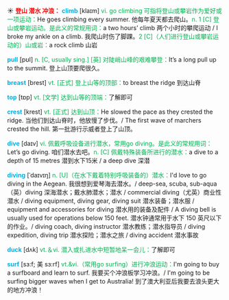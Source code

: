 ☀ <font color="red">**登山 潜水 冲浪：**</font>
<font color="sky blue">**climb**</font> [klaɪm] 
<font color="#00b050">vi. go climbing 可指将登山或攀岩作为爱好或一项运动：</font>He goes climbing every summer. 他每年夏天都去爬山。<font color="#00b050">n. 1 [C] 登山或攀岩运动。是此义的常规用词：</font>a two hours’ climb 两个小时的攀爬运动 / I broke my ankle on a climb. 我爬山时伤了脚踝。<font color="#00b050">2 [C]（人们进行登山或攀岩运动的）山或岩：</font>a rock climb 山岩

<font color="sky blue">**pull**</font> [pʊl] 
<font color="#00b050">n. [C, usually sing.] [英] 对陡峭山峰的艰难攀登：</font>It’s a long pull up to the summit. 登上山顶要爬很久。

<font color="sky blue">**breast**</font> [brest] 
<font color="#00b050">vt. [正式] 登上山等的顶部：</font>to breast the ridge 到达山脊

<font color="sky blue">**top**</font> [tɒp] 
<font color="#00b050">vt. [文学] 达到山等的顶端：</font>了解即可
           
<font color="sky blue">**crest**</font> [krest]
<font color="#00b050">vt. [正式] 达到山顶：</font>He slowed the pace as they crested the ridge. 当他们到达山脊时，他放慢了步伐。/ The first wave of marchers crested the hill. 第一批游行示威者登上了山顶。

<font color="sky blue">**dive**</font> [daɪv] 
<font color="#00b050">vi. 佩戴呼吸设备进行潜水，常用go diving。是此义的常规用词：</font>Let’s go diving. 咱们潜水去吧。<font color="#00b050">n. [C] 佩戴特殊装备所进行的潜水：</font>a dive to a depth of 15 metres 潜到水下15米 / a deep dive 深潜 
           
<font color="sky blue">**diving**</font> [ˈdaɪvɪŋ]
<font color="#00b050">n. [U]（在水下戴着特别呼吸装备的）潜水：</font>I'd love to go diving in the Aegean. 我很想到爱琴海去潜水。/ deep-sea, scuba, sub-aqua（英）diving 深海潜水；戴水肺潜水；潜水 / commercial diving（尤英）商业性潜水 / diving equipment, diving gear, diving suit 潜水装备；潜水服 / equipment and accessories for diving 潜水用的装备及配件 / A diving bell is usually used for operations below 150 feet. 潜水钟通常用于水下 150 英尺以下的作业。/ diving coach, diving instructor 潜水教练；潜水指导员 / diving expedition, diving trip 潜水探险；潜水之旅 / diving accident 潜水事故

<font color="sky blue">**duck**</font> [dʌk] 
<font color="#00b050">vt.＆vi. 潜入或扎进水中短暂地呆一会儿：</font>了解即可

<font color="sky blue">**surf**</font> [sɜ:f; 美 sɜ:rf]
<font color="#00b050">vt.&vi.（常用go surfing）进行冲浪运动：</font>I'm going to buy a surfboard and learn to surf. 我要买个冲浪板学习冲浪。/ I'm going to be surfing bigger waves when I get to Australia! 到了澳大利亚后我要去浪头更大的地方冲浪！


